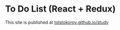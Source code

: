 # To Do List (React + Redux)

This site is published at [tolstokorov.github.io/study](https://tolstokorov.github.io/study/)
